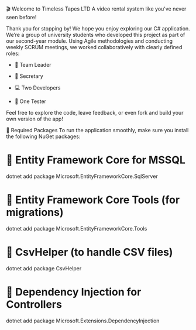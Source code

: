 🎬 Welcome to Timeless Tapes LTD
A video rental system like you've never seen before!

Thank you for stopping by! We hope you enjoy exploring our C# application.
We’re a group of university students who developed this project as part of our second-year module. 
Using Agile methodologies and conducting weekly SCRUM meetings, we worked collaboratively with clearly defined roles:

- 🧠 Team Leader

- 📝 Secretary

- 💻 Two Developers

- 🧪 One Tester

Feel free to explore the code, leave feedback, or even fork and build your own version of the app!

🧰 Required Packages
To run the application smoothly, make sure you install the following NuGet packages:
# 🔹 Entity Framework Core for MSSQL
dotnet add package Microsoft.EntityFrameworkCore.SqlServer

# 🔹 Entity Framework Core Tools (for migrations)
dotnet add package Microsoft.EntityFrameworkCore.Tools

# 🔹 CsvHelper (to handle CSV files)
dotnet add package CsvHelper

# 🔹 Dependency Injection for Controllers
dotnet add package Microsoft.Extensions.DependencyInjection

